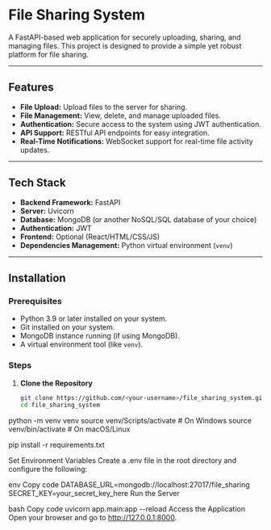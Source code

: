 # **File Sharing System**

A FastAPI-based web application for securely uploading, sharing, and managing files. This project is designed to provide a simple yet robust platform for file sharing.

---

## **Features**

- **File Upload:** Upload files to the server for sharing.
- **File Management:** View, delete, and manage uploaded files.
- **Authentication:** Secure access to the system using JWT authentication.
- **API Support:** RESTful API endpoints for easy integration.
- **Real-Time Notifications:** WebSocket support for real-time file activity updates.

---

## **Tech Stack**

- **Backend Framework:** FastAPI
- **Server:** Uvicorn
- **Database:** MongoDB (or another NoSQL/SQL database of your choice)
- **Authentication:** JWT
- **Frontend:** Optional (React/HTML/CSS/JS)
- **Dependencies Management:** Python virtual environment (`venv`)

---

## **Installation**

### **Prerequisites**
- Python 3.9 or later installed on your system.
- Git installed on your system.
- MongoDB instance running (if using MongoDB).
- A virtual environment tool (like `venv`).

### **Steps**
1. **Clone the Repository**
   ```bash
   git clone https://github.com/<your-username>/file_sharing_system.git
   cd file_sharing_system

python -m venv venv
source venv/Scripts/activate  # On Windows
source venv/bin/activate      # On macOS/Linux


pip install -r requirements.txt

Set Environment Variables Create a .env file in the root directory and configure the following:

env
Copy code
DATABASE_URL=mongodb://localhost:27017/file_sharing
SECRET_KEY=your_secret_key_here
Run the Server

bash
Copy code
uvicorn app.main:app --reload
Access the Application Open your browser and go to http://127.0.0.1:8000.

